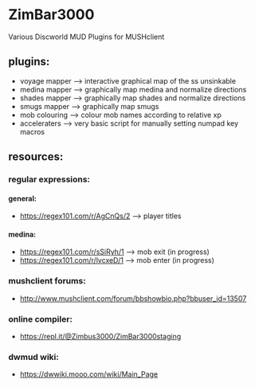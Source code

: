 # ZimBar3000
Various Discworld MUD Plugins for MUSHclient
## plugins:
* voyage mapper --> interactive graphical map of the ss unsinkable
* medina mapper --> graphically map medina and normalize directions
* shades mapper --> graphically map shades and normalize directions
* smugs mapper  --> graphically map smugs
* mob colouring --> colour mob names according to relative xp
* acceleraters  --> very basic script for manually setting numpad key macros
## resources:
### regular expressions:
#### general:
* https://regex101.com/r/AgCnQs/2 --> player titles
#### medina:
* https://regex101.com/r/sSiRyh/1 --> mob exit (in progress)
* https://regex101.com/r/lvcxeD/1 --> mob enter (in progress)
### mushclient forums:
* http://www.mushclient.com/forum/bbshowbio.php?bbuser_id=13507
### online compiler:
* https://repl.it/@Zimbus3000/ZimBar3000staging
### dwmud wiki:
* https://dwwiki.mooo.com/wiki/Main_Page

